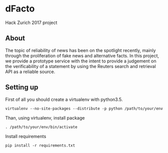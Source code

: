 # dFacto
Hack Zurich 2017 project

## About
The topic of reliability of news has been on the spotlight recently, mainly through the proliferation of fake news and alternative facts. In this project, we provide a prototype service with the intent to provide a judgement on the verificability of a statement by using the Reuters search and retrieval API as a reliable source. 

## Setting up

First of all you should create a virtualenv with python3.5.

~~~
virtualenv --no-site-packages --distribute -p python /path/to/your/env
~~~

Than, using virtualenv, install package

~~~
. /path/to/your/env/bin/activate
~~~

Install requirements

~~~
pip install -r requirements.txt
~~~

